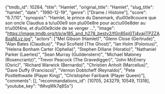 {"tmdb_id": 10264, "title": "Hamlet", "original_title": "Hamlet", "slug_title": "hamlet", "date": "1990-12-19", "genre": ["Drame / Histoire"], "score": "6.7/10", "synopsis": "Hamlet, le prince du Danemark, d\u00e9couvre que son oncle Claudius a tu\u00e9 son p\u00e8re pour acc\u00e8der au tr\u00f4ne, et d\u00e9cide de se venger ...", "image": "https://image.tmdb.org/t/p/w185_and_h278_bestv2/fGn85pj0Ti4vajiTPZZA8xaNLvz.jpg", "actors": ["Mel Gibson (Hamlet)", "Glenn Close (Gertrude)", "Alan Bates (Claudius)", "Paul Scofield (The Ghost)", "Ian Holm (Polonius)", "Helena Bonham Carter (Ophelia)", "Stephen Dillane (Horatio)", "Nathaniel Parker (Laertes)", "Sean Murray (Guildenstern)", "Michael Maloney (Rosencrantz)", "Trevor Peacock (The Gravedigger)", "John McEnery (Osric)", "Richard Warwick (Bernardo)", "Christien Anholt (Marcellus)", "Dave Duffy (Francisco)", "Vernon Dobtcheff (Reynaldo)", "Pete Postlethwaite (Player King)", "Christopher Fairbank (Player Queen)"], "comments": [], "recommandations_id": [10705, 243279, 10549, 11318], "youtube_key": "tMvqWk7q8Ss"}
